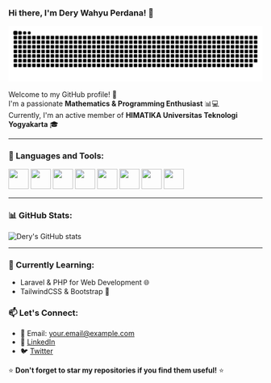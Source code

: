 ### Hi there, I'm Dery Wahyu Perdana! 👋  

<p align="center">
  <img src="https://raw.githubusercontent.com/Platane/snk/output/github-contribution-grid-snake-dark.svg" alt="Matrix Code Animation" />
</p>

Welcome to my GitHub profile! 🚀  
I'm a passionate **Mathematics & Programming Enthusiast** 📊💻  
Currently, I'm an active member of **HIMATIKA Universitas Teknologi Yogyakarta** 🎓  
  


---

### 🚀 Languages and Tools:
<p align="left">
  <img src="https://cdn.jsdelivr.net/gh/devicons/devicon/icons/html5/html5-original.svg" width="40" height="40"/>  
  <img src="https://cdn.jsdelivr.net/gh/devicons/devicon/icons/css3/css3-original.svg" width="40" height="40"/>  
  <img src="https://cdn.jsdelivr.net/gh/devicons/devicon/icons/javascript/javascript-original.svg" width="40" height="40"/>  
  <img src="https://cdn.jsdelivr.net/gh/devicons/devicon/icons/php/php-original.svg" width="40" height="40"/>  
  <img src="https://cdn.jsdelivr.net/gh/devicons/devicon/icons/python/python-original.svg" width="40" height="40"/>  
<img src="https://cdn.jsdelivr.net/gh/devicons/devicon/icons/laravel/laravel-plain.svg" width="40" height="40"/>  
  <img src="https://cdn.jsdelivr.net/gh/devicons/devicon/icons/bootstrap/bootstrap-original.svg" width="40" height="40"/>  
  <img src="https://cdn.jsdelivr.net/gh/devicons/devicon/icons/tailwindcss/tailwindcss-original.svg" width="40" height="40"/>  
</p>

---

### 📊 GitHub Stats:
![Dery's GitHub stats](https://github-readme-stats.vercel.app/api?username=derywahyu&show_icons=true&theme=radical)

---

### 🌱 Currently Learning:
- Laravel & PHP for Web Development 🌐  
- TailwindCSS & Bootstrap 🎨  

### 📫 Let's Connect:
- 📧 Email: your.email@example.com  
- 🔗 [LinkedIn](https://www.linkedin.com/in/yourprofile)  
- 🐦 [Twitter](https://twitter.com/yourprofile)  

⭐ **Don't forget to star my repositories if you find them useful!** ⭐
